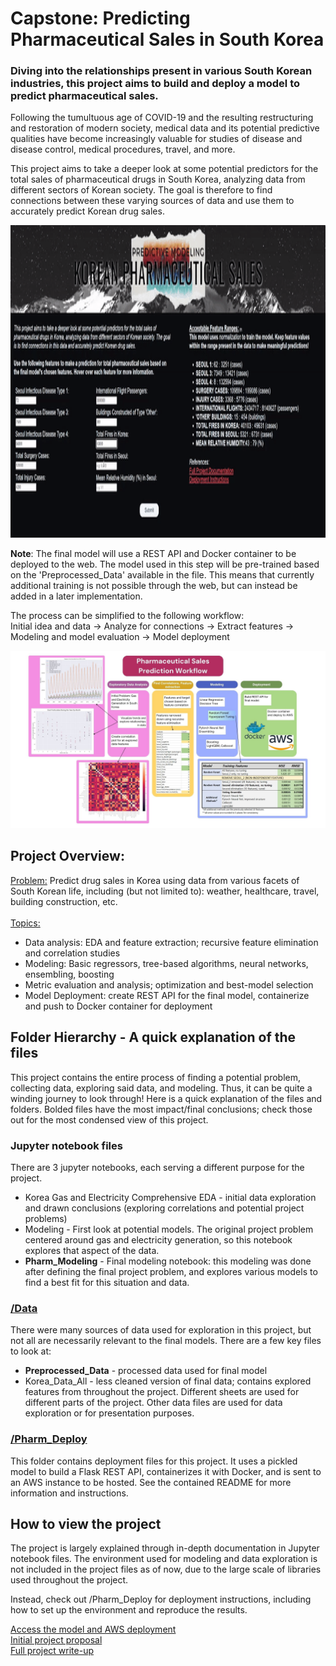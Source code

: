 # Capstone: Predicting Pharmaceutical Sales in South Korea
### Diving into the relationships present in various South Korean industries, this project aims to build and deploy a model to predict pharmaceutical sales.



Following the tumultuous age of COVID-19 and the resulting restructuring and restoration of modern society, medical data and its potential predictive qualities have become increasingly valuable for studies of disease and disease control, medical procedures, travel, and more. 

This project aims to take a deeper look at some potential predictors for the total sales of pharmaceutical drugs in South Korea, analyzing data from different sectors of Korean society. The goal is therefore to find connections between these varying sources of data and use them to accurately predict Korean drug sales. 

<p align="center">
  <img src="Data/app_display.gif" alt="animated" height='500px'/>
</p>

**Note**: The final model will use a REST API and Docker container to be deployed to the web. The model used in this step will be pre-trained based on the 'Preprocessed_Data' available in the file. This means that currently additional training is not possible through the web, but can instead be added in a later implementation. 

The process can be simplified to the following workflow:
<br>Initial idea and data -> Analyze for connections -> Extract features -> Modeling and model evaluation -> Model deployment
<center>
<img src="Data/capstone_workflow.jpg" width=1000/>
</center>

## Project Overview:
<ins>Problem:</ins> Predict drug sales in Korea using data from various facets of South Korean life, including (but not limited to): weather, healthcare, travel, building construction, etc.
<br><br><ins>Topics:</ins> 
* Data analysis: EDA and feature extraction; recursive feature elimination and correlation studies
* Modeling: Basic regressors, tree-based algorithms, neural networks, ensembling, boosting
* Metric evaluation and analysis; optimization and best-model selection
* Model Deployment: create REST API for the final model, containerize and push to Docker container for deployment

## Folder Hierarchy - A quick explanation of the files
This project contains the entire process of finding a potential problem, collecting data, exploring said data, and modeling. Thus, it can be quite a winding journey to look through! Here is a quick explanation of the files and folders. Bolded files have the most impact/final conclusions; check those out for the most condensed view of this project.

### Jupyter notebook files
There are 3 jupyter notebooks, each serving a different purpose for the project.
* Korea Gas and Electricity Comprehensive EDA - initial data exploration and drawn conclusions (exploring correlations and potential project problems)
* Modeling - First look at potential models. The original project problem centered around gas and electricity generation, so this notebook explores that aspect of the data.
* __Pharm_Modeling__ - Final modeling notebook: this modeling was done after defining the final project problem, and explores various models to find a best fit for this situation and data.

### [/Data](https://github.com/kevinjin21/SpringboardProjects/tree/main/Capstone/Data)
There were many sources of data used for exploration in this project, but not all are necessarily relevant to the final models. There are a few key files to look at:
* __Preprocessed_Data__ - processed data used for final model
* Korea_Data_All - less cleaned version of final data; contains explored features from throughout the project. Different sheets are used for different parts of the project.
Other data files are used for data exploration or for presentation purposes.

### [/Pharm_Deploy](https://github.com/kevinjin21/SpringboardProjects/tree/main/Capstone/Pharm_Deploy)
This folder contains deployment files for this project. It uses a pickled model to build a Flask REST API, containerizes it with Docker, and is sent to an AWS instance to be hosted. See the contained README for more information and instructions.

## How to view the project
The project is largely explained through in-depth documentation in Jupyter notebook files. The environment used for modeling and data exploration is not included in the project files as of now, due to the large scale of libraries used throughout the project.

Instead, check out /Pharm_Deploy for deployment instructions, including how to set up the environment and reproduce the results. 

[Access the model and AWS deployment](https://github.com/kevinjin21/SpringboardProjects/tree/main/Capstone/Pharm_Deploy)
<br>[Initial project proposal](https://docs.google.com/document/d/1n_RRZgfwl0WT2p3aCEYIY8RU9nsb2mGosM1jT3U_WT0/edit)
<br>[Full project write-up](https://docs.google.com/document/d/10khUmjzLq3PH_gnmZfJjBF86JT7S8hG7s1BtfL9th5A/edit)

